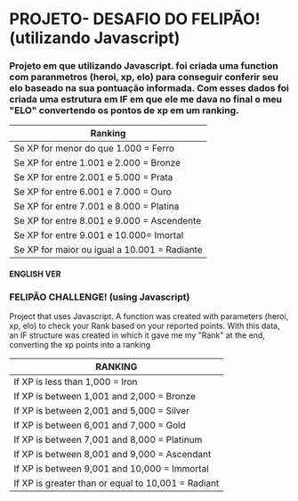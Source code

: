 # PROJETO- DESAFIO DO FELIPÃO! (utilizando Javascript)


### Projeto em que utilizando Javascript. foi criada uma function com paranmetros (heroi, xp, elo) para conseguir conferir seu elo baseado na sua pontuação informada. Com esses dados foi criada uma estrutura em IF em que ele me dava no final o meu "ELO" convertendo os pontos de xp em um ranking.


|Ranking|
|--------------------------------------------|
|Se XP for menor do que 1.000 = Ferro        |
|Se XP for entre 1.001 e 2.000 = Bronze      |
|Se XP for entre 2.001 e 5.000 = Prata       |
|Se XP for entre 6.001 e 7.000 = Ouro        |
|Se XP for entre 7.001 e 8.000 = Platina     |
|Se XP for entre 8.001 e 9.000 = Ascendente  |
|Se XP for entre 9.001 e 10.000= Imortal     |
|Se XP for maior ou igual a 10.001 = Radiante|



#### ENGLISH VER
### FELIPÃO CHALLENGE! (using Javascript)
Project that uses Javascript. A function was created with parameters (heroi, xp, elo) to check your Rank based on your reported points. With this data, an IF structure was created in which it gave me my "Rank" at the end, converting the xp points into a ranking

|RANKING|
|-------------------------------|
|If XP is less than 1,000 = Iron|
|If XP is between 1,001 and 2,000 = Bronze|
|If XP is between 2,001 and 5,000 = Silver|
|If XP is between 6,001 and 7,000 = Gold|
|If XP is between 7,001 and 8,000 = Platinum|
|If XP is between 8,001 and 9,000 = Ascendant|
|If XP is between 9,001 and 10,000 = Immortal|
|If XP is greater than or equal to 10,001 = Radiant|
